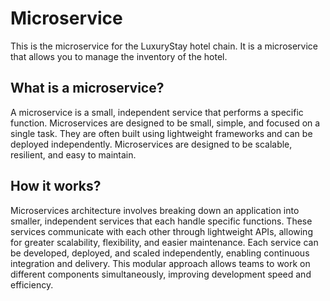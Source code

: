 # Microservice
This is the microservice for the LuxuryStay hotel chain. It is a microservice that allows you to manage the inventory of the hotel.

## What is a microservice?
A microservice is a small, independent service that performs a specific function. Microservices are designed to be small, simple, and focused on a single task. They are often built using lightweight frameworks and can be deployed independently. Microservices are designed to be scalable, resilient, and easy to maintain.

## How it works?
Microservices architecture involves breaking down an application into smaller, independent services that each handle specific functions. These services communicate with each other through lightweight APIs, allowing for greater scalability, flexibility, and easier maintenance. Each service can be developed, deployed, and scaled independently, enabling continuous integration and delivery. This modular approach allows teams to work on different components simultaneously, improving development speed and efficiency.

